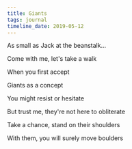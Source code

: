 ```yaml
---
title: Giants
tags: journal
timeline_date: 2019-05-12
---
```


As small as Jack at the beanstalk...

Come with me, let's take a walk

When you first accept

Giants as a concept

You might resist or hesitate

But trust me, they're not here to obliterate

Take a chance, stand on their shoulders

With them, you will surely move boulders
